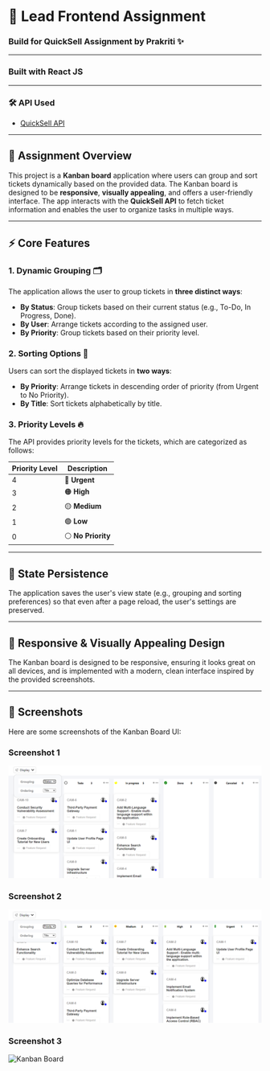 
# 🚀 Lead Frontend Assignment

### **Build for QuickSell Assignment by Prakriti ✨**

---


### **Built with React JS**

---

### **🛠️ API Used**
- [QuickSell API](https://api.quicksell.co/v1/internal/frontend-assignment)

---

## 📝 **Assignment Overview**

This project is a **Kanban board** application where users can group and sort tickets dynamically based on the provided data. The Kanban board is designed to be **responsive**, **visually appealing**, and offers a user-friendly interface. The app interacts with the **QuickSell API** to fetch ticket information and enables the user to organize tasks in multiple ways.

---

## ⚡ **Core Features**

### 1. **Dynamic Grouping** 🗂️
The application allows the user to group tickets in **three distinct ways**:
- **By Status**: Group tickets based on their current status (e.g., To-Do, In Progress, Done).
- **By User**: Arrange tickets according to the assigned user.
- **By Priority**: Group tickets based on their priority level.

### 2. **Sorting Options** 🔄
Users can sort the displayed tickets in **two ways**:
- **By Priority**: Arrange tickets in descending order of priority (from Urgent to No Priority).
- **By Title**: Sort tickets alphabetically by title.

### 3. **Priority Levels** 🔥
The API provides priority levels for the tickets, which are categorized as follows:

| Priority Level | Description   |
|----------------|---------------|
| 4              | 🔴 **Urgent** |
| 3              | 🟠 **High**   |
| 2              | 🟡 **Medium** |
| 1              | 🟢 **Low**    |
| 0              | ⚪ **No Priority** |

---

## 💾 **State Persistence**

The application saves the user's view state (e.g., grouping and sorting preferences) so that even after a page reload, the user's settings are preserved.

---

## 🎨 **Responsive & Visually Appealing Design**

The Kanban board is designed to be responsive, ensuring it looks great on all devices, and is implemented with a modern, clean interface inspired by the provided screenshots.

---

## 📸 **Screenshots**

Here are some screenshots of the Kanban Board UI:

### Screenshot 1
![Kanban Board Display](https://github.com/prakritiojha11/QuickSell_frontEndTask/blob/0ed28ad1619b03b94932820d9a29c9a626d67486/basedondisplay.png?raw=true)

### Screenshot 2
![Kanban Board by Priority](https://github.com/prakritiojha11/QuickSell_frontEndTask/blob/0ed28ad1619b03b94932820d9a29c9a626d67486/basedonpriority.png?raw=true)

### Screenshot 3
![Kanban Board](https://github.com/prakritiojha11/QuickSell_frontEndTask/blob/<commit-hash>/screenshot3.png?raw=true)



